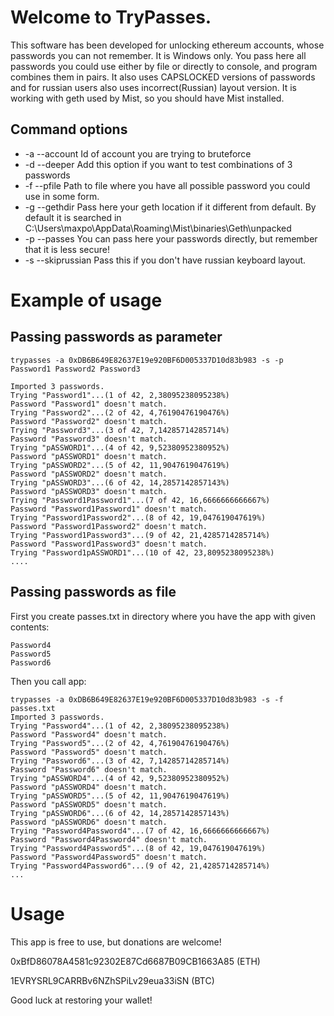 Welcome to TryPasses. 
=====================
This software has been developed for unlocking ethereum accounts, whose passwords you can not remember. It is Windows only.
You pass here all passwords you could use either by file or directly to console, and program combines them in pairs.
It also uses CAPSLOCKED versions of passwords and for russian users also uses incorrect(Russian) layout version.
It is working with geth used by Mist, so you should have Mist installed.

Command options
--------------

* -a --account               Id of account you are trying to bruteforce
* -d --deeper                Add this option if you want to test combinations of 3 passwords
* -f --pfile         Path to file where you have all possible password you could use in some form.
* -g --gethdir               Pass here your geth location if it different from default. By default it is searched in C:\Users\maxpo\AppData\Roaming\Mist\binaries\Geth\unpacked
* -p --passes                You can pass here your passwords directly, but remember that it is less secure!
* -s --skiprussian           Pass this if you don't have russian keyboard layout.

Example of usage
================

Passing passwords as parameter
------------------------------

```
trypasses -a 0xDB6B649E82637E19e920BF6D005337D10d83b983 -s -p Password1 Password2 Password3

Imported 3 passwords.
Trying "Password1"...(1 of 42, 2,38095238095238%)
Password "Password1" doesn't match.
Trying "Password2"...(2 of 42, 4,76190476190476%)
Password "Password2" doesn't match.
Trying "Password3"...(3 of 42, 7,14285714285714%)
Password "Password3" doesn't match.
Trying "pASSWORD1"...(4 of 42, 9,52380952380952%)
Password "pASSWORD1" doesn't match.
Trying "pASSWORD2"...(5 of 42, 11,9047619047619%)
Password "pASSWORD2" doesn't match.
Trying "pASSWORD3"...(6 of 42, 14,2857142857143%)
Password "pASSWORD3" doesn't match.
Trying "Password1Password1"...(7 of 42, 16,6666666666667%)
Password "Password1Password1" doesn't match.
Trying "Password1Password2"...(8 of 42, 19,047619047619%)
Password "Password1Password2" doesn't match.
Trying "Password1Password3"...(9 of 42, 21,4285714285714%)
Password "Password1Password3" doesn't match.
Trying "Password1pASSWORD1"...(10 of 42, 23,8095238095238%)
....
```

Passing passwords as file
-------------------------
 First you create passes.txt in directory where you have the app with given contents:
 ```
 Password4
 Password5
 Password6
 ```
 Then you call app:
 ```
 trypasses -a 0xDB6B649E82637E19e920BF6D005337D10d83b983 -s -f passes.txt
Imported 3 passwords.
Trying "Password4"...(1 of 42, 2,38095238095238%)
Password "Password4" doesn't match.
Trying "Password5"...(2 of 42, 4,76190476190476%)
Password "Password5" doesn't match.
Trying "Password6"...(3 of 42, 7,14285714285714%)
Password "Password6" doesn't match.
Trying "pASSWORD4"...(4 of 42, 9,52380952380952%)
Password "pASSWORD4" doesn't match.
Trying "pASSWORD5"...(5 of 42, 11,9047619047619%)
Password "pASSWORD5" doesn't match.
Trying "pASSWORD6"...(6 of 42, 14,2857142857143%)
Password "pASSWORD6" doesn't match.
Trying "Password4Password4"...(7 of 42, 16,6666666666667%)
Password "Password4Password4" doesn't match.
Trying "Password4Password5"...(8 of 42, 19,047619047619%)
Password "Password4Password5" doesn't match.
Trying "Password4Password6"...(9 of 42, 21,4285714285714%)
...
```
Usage
=====

This app is free to use, but donations are welcome!

0xBfD86078A4581c92302E87Cd6687B09CB1663A85 (ETH)

1EVRYSRL9CARRBv6NZhSPiLv29eua33iSN (BTC)

Good luck at restoring your wallet!